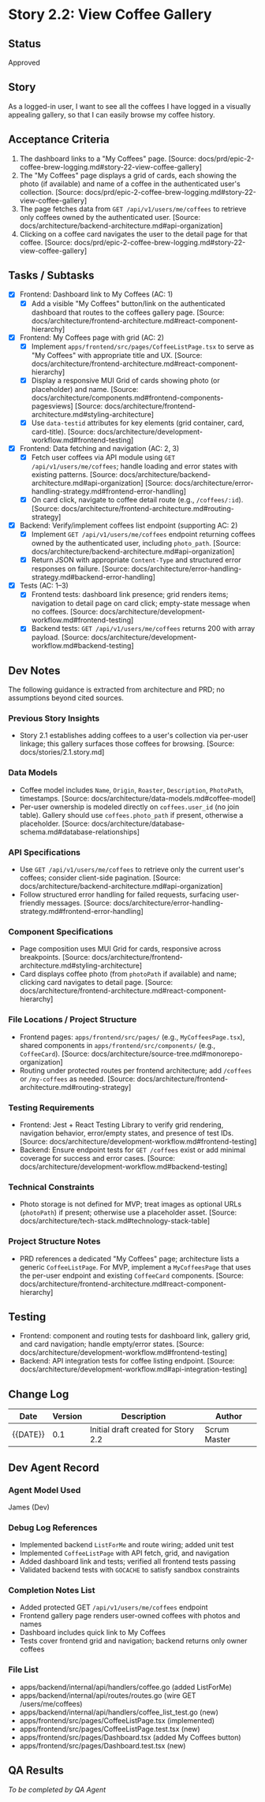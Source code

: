 # Story 2.2: View Coffee Gallery

## Status
Approved

## Story
As a logged-in user, I want to see all the coffees I have logged in a visually appealing gallery, so that I can easily browse my coffee history.

## Acceptance Criteria
1. The dashboard links to a "My Coffees" page. [Source: docs/prd/epic-2-coffee-brew-logging.md#story-22-view-coffee-gallery]
2. The "My Coffees" page displays a grid of cards, each showing the photo (if available) and name of a coffee in the authenticated user's collection. [Source: docs/prd/epic-2-coffee-brew-logging.md#story-22-view-coffee-gallery]
3. The page fetches data from `GET /api/v1/users/me/coffees` to retrieve only coffees owned by the authenticated user. [Source: docs/architecture/backend-architecture.md#api-organization]
4. Clicking on a coffee card navigates the user to the detail page for that coffee. [Source: docs/prd/epic-2-coffee-brew-logging.md#story-22-view-coffee-gallery]

## Tasks / Subtasks
- [x] Frontend: Dashboard link to My Coffees (AC: 1)
  - [x] Add a visible "My Coffees" button/link on the authenticated dashboard that routes to the coffees gallery page. [Source: docs/architecture/frontend-architecture.md#react-component-hierarchy]
- [x] Frontend: My Coffees page with grid (AC: 2)
  - [x] Implement `apps/frontend/src/pages/CoffeeListPage.tsx` to serve as "My Coffees" with appropriate title and UX. [Source: docs/architecture/frontend-architecture.md#react-component-hierarchy]
  - [x] Display a responsive MUI Grid of cards showing photo (or placeholder) and name. [Source: docs/architecture/components.md#frontend-components-pagesviews] [Source: docs/architecture/frontend-architecture.md#styling-architecture]
  - [x] Use `data-testid` attributes for key elements (grid container, card, card-title). [Source: docs/architecture/development-workflow.md#frontend-testing]
- [x] Frontend: Data fetching and navigation (AC: 2, 3)
  - [x] Fetch user coffees via API module using `GET /api/v1/users/me/coffees`; handle loading and error states with existing patterns. [Source: docs/architecture/backend-architecture.md#api-organization] [Source: docs/architecture/error-handling-strategy.md#frontend-error-handling]
  - [x] On card click, navigate to coffee detail route (e.g., `/coffees/:id`). [Source: docs/architecture/frontend-architecture.md#routing-strategy]
- [x] Backend: Verify/implement coffees list endpoint (supporting AC: 2)
  - [x] Implement `GET /api/v1/users/me/coffees` endpoint returning coffees owned by the authenticated user, including `photo_path`. [Source: docs/architecture/backend-architecture.md#api-organization]
  - [x] Return JSON with appropriate `Content-Type` and structured error responses on failure. [Source: docs/architecture/error-handling-strategy.md#backend-error-handling]
- [x] Tests (AC: 1–3)
  - [x] Frontend tests: dashboard link presence; grid renders items; navigation to detail page on card click; empty-state message when no coffees. [Source: docs/architecture/development-workflow.md#frontend-testing]
  - [x] Backend tests: `GET /api/v1/users/me/coffees` returns 200 with array payload. [Source: docs/architecture/development-workflow.md#backend-testing]

## Dev Notes
The following guidance is extracted from architecture and PRD; no assumptions beyond cited sources.

### Previous Story Insights
- Story 2.1 establishes adding coffees to a user's collection via per-user linkage; this gallery surfaces those coffees for browsing. [Source: docs/stories/2.1.story.md]

### Data Models
- Coffee model includes `Name`, `Origin`, `Roaster`, `Description`, `PhotoPath`, timestamps. [Source: docs/architecture/data-models.md#coffee-model]
- Per-user ownership is modeled directly on `coffees.user_id` (no join table). Gallery should use `coffees.photo_path` if present, otherwise a placeholder. [Source: docs/architecture/database-schema.md#database-relationships]

### API Specifications
- Use `GET /api/v1/users/me/coffees` to retrieve only the current user's coffees; consider client-side pagination. [Source: docs/architecture/backend-architecture.md#api-organization]
- Follow structured error handling for failed requests, surfacing user-friendly messages. [Source: docs/architecture/error-handling-strategy.md#frontend-error-handling]

### Component Specifications
- Page composition uses MUI Grid for cards, responsive across breakpoints. [Source: docs/architecture/frontend-architecture.md#styling-architecture]
- Card displays coffee photo (from `photoPath` if available) and name; clicking card navigates to detail page. [Source: docs/architecture/frontend-architecture.md#react-component-hierarchy]

### File Locations / Project Structure
- Frontend pages: `apps/frontend/src/pages/` (e.g., `MyCoffeesPage.tsx`), shared components in `apps/frontend/src/components/` (e.g., `CoffeeCard`). [Source: docs/architecture/source-tree.md#monorepo-organization]
- Routing under protected routes per frontend architecture; add `/coffees` or `/my-coffees` as needed. [Source: docs/architecture/frontend-architecture.md#routing-strategy]

### Testing Requirements
- Frontend: Jest + React Testing Library to verify grid rendering, navigation behavior, error/empty states, and presence of test IDs. [Source: docs/architecture/development-workflow.md#frontend-testing]
- Backend: Ensure endpoint tests for `GET /coffees` exist or add minimal coverage for success and error cases. [Source: docs/architecture/development-workflow.md#backend-testing]

### Technical Constraints
- Photo storage is not defined for MVP; treat images as optional URLs (`photoPath`) if present; otherwise use a placeholder asset. [Source: docs/architecture/tech-stack.md#technology-stack-table]

### Project Structure Notes
- PRD references a dedicated "My Coffees" page; architecture lists a generic `CoffeeListPage`. For MVP, implement a `MyCoffeesPage` that uses the per-user endpoint and existing `CoffeeCard` components. [Source: docs/architecture/frontend-architecture.md#react-component-hierarchy]

## Testing
- Frontend: component and routing tests for dashboard link, gallery grid, and card navigation; handle empty/error states. [Source: docs/architecture/development-workflow.md#frontend-testing]
- Backend: API integration tests for coffee listing endpoint. [Source: docs/architecture/development-workflow.md#api-integration-testing]

## Change Log
| Date | Version | Description | Author |
| ---- | ------- | ----------- | ------ |
| {{DATE}} | 0.1 | Initial draft created for Story 2.2 | Scrum Master |

## Dev Agent Record
### Agent Model Used
James (Dev)

### Debug Log References
- Implemented backend `ListForMe` and route wiring; added unit test
- Implemented `CoffeeListPage` with API fetch, grid, and navigation
- Added dashboard link and tests; verified all frontend tests passing
- Validated backend tests with `GOCACHE` to satisfy sandbox constraints

### Completion Notes List
- Added protected GET `/api/v1/users/me/coffees` endpoint
- Frontend gallery page renders user-owned coffees with photos and names
- Dashboard includes quick link to My Coffees
- Tests cover frontend grid and navigation; backend returns only owner coffees

### File List
- apps/backend/internal/api/handlers/coffee.go (added ListForMe)
- apps/backend/internal/api/routes/routes.go (wire GET /users/me/coffees)
- apps/backend/internal/api/handlers/coffee_list_test.go (new)
- apps/frontend/src/pages/CoffeeListPage.tsx (implemented)
- apps/frontend/src/pages/CoffeeListPage.test.tsx (new)
- apps/frontend/src/pages/Dashboard.tsx (added My Coffees button)
- apps/frontend/src/pages/Dashboard.test.tsx (new)

## QA Results
_To be completed by QA Agent_
